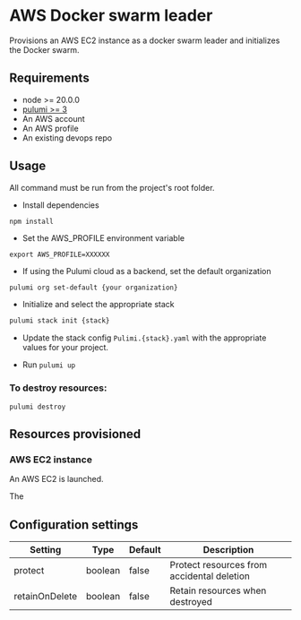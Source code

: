 # AWS Docker swarm leader

Provisions an AWS EC2 instance as a docker swarm leader and initializes the Docker swarm.

## Requirements

* node >= 20.0.0
* [pulumi >= 3](https://www.pulumi.com/docs/install/)
* An AWS account
* An AWS profile
* An existing devops repo

## Usage

All command must be run from the project's root folder.

* Install dependencies 

```
npm install
```

* Set the AWS_PROFILE environment variable

```
export AWS_PROFILE=XXXXXX
```

* If using the Pulumi cloud as a backend, set the default organization 

```bash
pulumi org set-default {your organization}
```

* Initialize and select the appropriate stack

```bash
pulumi stack init {stack}
```

* Update the stack config `Pulimi.{stack}.yaml` with the appropriate values for your project.

* Run `pulumi up`

### To destroy resources:

```
pulumi destroy
```

## Resources provisioned

### AWS EC2 instance

An AWS EC2 is launched.

The 

## Configuration settings

| Setting | Type | Default | Description |
|---------|------|---------|-------------|
| protect | boolean | false | Protect resources from accidental deletion |
| retainOnDelete | boolean | false | Retain resources when destroyed |
